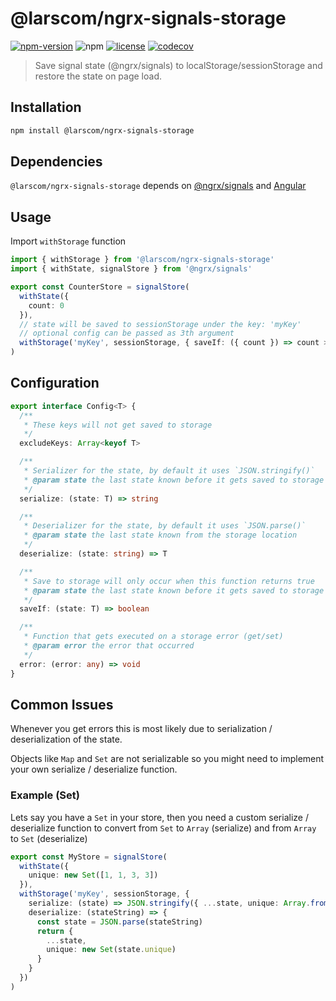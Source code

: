 # @larscom/ngrx-signals-storage

[![npm-version](https://img.shields.io/npm/v/@larscom/ngrx-signals-storage.svg?label=npm)](https://www.npmjs.com/package/@larscom/ngrx-signals-storage)
![npm](https://img.shields.io/npm/dw/@larscom/ngrx-signals-storage)
[![license](https://img.shields.io/npm/l/@larscom/ngrx-signals-storage.svg)](https://github.com/larscom/ngrx-signals-storage/blob/master/LICENSE)
[![codecov](https://codecov.io/gh/larscom/ngrx-signals-storage/graph/badge.svg?token=AhO0viaKOA)](https://codecov.io/gh/larscom/ngrx-signals-storage)

> Save signal state (@ngrx/signals) to localStorage/sessionStorage and restore the state on page load.

## Installation

```bash
npm install @larscom/ngrx-signals-storage
```

## Dependencies

`@larscom/ngrx-signals-storage` depends on [@ngrx/signals](https://ngrx.io/guide/signals/install) and [Angular](https://github.com/angular/angular)

## Usage

Import `withStorage` function

```ts
import { withStorage } from '@larscom/ngrx-signals-storage'
import { withState, signalStore } from '@ngrx/signals'

export const CounterStore = signalStore(
  withState({
    count: 0
  }),
  // state will be saved to sessionStorage under the key: 'myKey'
  // optional config can be passed as 3th argument
  withStorage('myKey', sessionStorage, { saveIf: ({ count }) => count > 0 })
)
```

## Configuration

```ts
export interface Config<T> {
  /**
   * These keys will not get saved to storage
   */
  excludeKeys: Array<keyof T>

  /**
   * Serializer for the state, by default it uses `JSON.stringify()`
   * @param state the last state known before it gets saved to storage
   */
  serialize: (state: T) => string

  /**
   * Deserializer for the state, by default it uses `JSON.parse()`
   * @param state the last state known from the storage location
   */
  deserialize: (state: string) => T

  /**
   * Save to storage will only occur when this function returns true
   * @param state the last state known before it gets saved to storage
   */
  saveIf: (state: T) => boolean

  /**
   * Function that gets executed on a storage error (get/set)
   * @param error the error that occurred
   */
  error: (error: any) => void
}
```

## Common Issues

Whenever you get errors this is most likely due to serialization / deserialization of the state.

Objects like `Map` and `Set` are not serializable so you might need to implement your own serialize / deserialize function.

### Example (Set)

Lets say you have a `Set` in your store, then you need a custom serialize / deserialize function to convert from `Set` to `Array` (serialize) and from `Array` to `Set` (deserialize)

```ts
export const MyStore = signalStore(
  withState({
    unique: new Set([1, 1, 3, 3])
  }),
  withStorage('myKey', sessionStorage, {
    serialize: (state) => JSON.stringify({ ...state, unique: Array.from(state.unique) }),
    deserialize: (stateString) => {
      const state = JSON.parse(stateString)
      return {
        ...state,
        unique: new Set(state.unique)
      }
    }
  })
)
```
